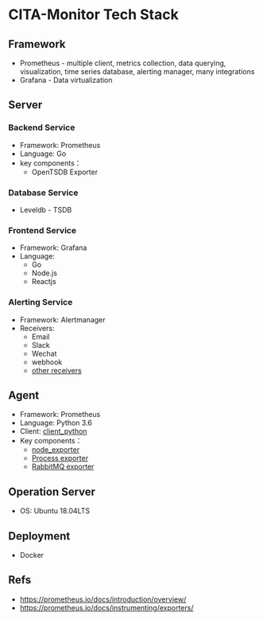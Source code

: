# CITA-Monitor Tech Stack

## Framework

* Prometheus - multiple client, metrics collection, data querying, visualization, time series database, alerting manager, many integrations
* Grafana - Data virtualization

## Server

### Backend Service

* Framework: Prometheus
* Language: Go
* key components：
    * OpenTSDB Exporter

### Database Service

* Leveldb - TSDB

### Frontend Service

* Framework: Grafana
* Language: 
    * Go
    * Node.js
    * Reactjs

### Alerting Service

* Framework: Alertmanager
* Receivers:
    * Email
    * Slack
    * Wechat
    * webhook
    * [other receivers](https://prometheus.io/docs/alerting/configuration/#receiver)

## Agent

* Framework: Prometheus
* Language: Python 3.6
* Client: [client_python](https://github.com/prometheus/client_python)
* Key components：
    * [node_exporter](https://github.com/prometheus/node_exporter)
    * [Process exporter](https://github.com/ncabatoff/process-exporter)
    * [RabbitMQ exporter](https://github.com/kbudde/rabbitmq_exporter)

## Operation Server

* OS: Ubuntu 18.04LTS

## Deployment

* Docker

## Refs

* https://prometheus.io/docs/introduction/overview/
* https://prometheus.io/docs/instrumenting/exporters/

